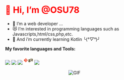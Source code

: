 <h1 style="color:red">👋 Hi, I’m @OSU78 </h1>
  
- 👀 I’m a web developer ...
- 😻 I’m interested in programming languages such as Javascripts,html/css,php,etc.
- 🌱 And i’m currently learning Kotlin ╰(*°▽°*)╯

**My favorite languages and Tools:**  


<code><img height="30" src="https://devclub.fr/static/media/icon.4e0c97009b885bfa75c5412262a46f5f.svg"></code>
<code><img height="30" src="https://devclub.fr/static/media/icon.8d9549db1a0f5d73a35aa5dab48a09f9.svg"></code>
<code><img height="30" src="https://devclub.fr/static/media/icon.4c1b5332c1b1057928f6f06cf972c91c.svg"></code>
<code><img height="30" src="https://raw.githubusercontent.com/github/explore/5c058a388828bb5fde0bcafd4bc867b5bb3f26f3/topics/git/git.png"></code>
<code><img height="30" src="https://devclub.fr/static/media/icon.7bc394e86ea1f692d59a3d484ad156af.svg"></code>

<img align="right" alt="GIF" src="https://media.giphy.com/media/Y4bzv6DYbYzy8jDnoW/giphy.gif" width="300px" />

